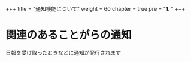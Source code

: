 +++
title = "通知機能について"
weight = 60
chapter = true
pre = "<b>1. </b>"
+++

# 関連のあることがらの通知

日報を受け取ったときなどに通知が発行されます